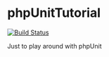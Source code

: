 phpUnitTutorial
===============

[![Build Status](https://travis-ci.org/arielcr/phpUnitTutorial.png)](https://travis-ci.org/arielcr/phpUnitTutorial)

Just to play around with phpUnit
